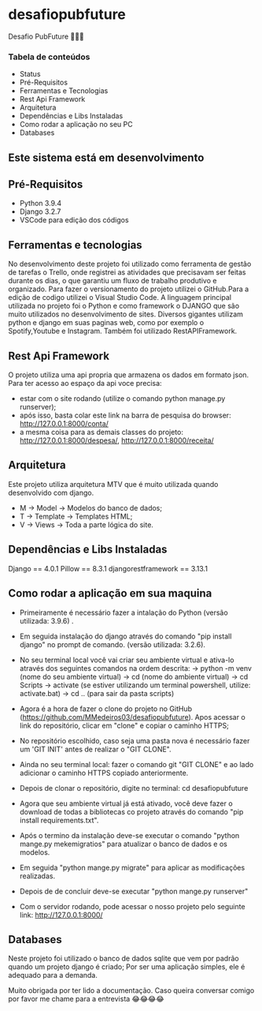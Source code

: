 # desafiopubfuture
Desafio PubFuture 🚀🚀🚀

### Tabela de conteúdos
- Status
- Pré-Requisitos
- Ferramentas e Tecnologias
- Rest Api Framework
- Arquitetura
- Dependências e Libs Instaladas
- Como rodar a aplicação no seu PC
- Databases



## Este sistema está em desenvolvimento


## Pré-Requisitos 
- Python 3.9.4
- Django 3.2.7
- VSCode para edição dos códigos

## Ferramentas e tecnologias
No desenvolvimento deste projeto foi utilizado como ferramenta de gestão de tarefas o Trello, onde registrei as atividades que precisavam ser feitas durante os dias, o que garantiu um fluxo de trabalho produtivo e organizado. Para fazer o versionamento do projeto utilizei o GitHub.Para a edição de codigo utilizei o Visual Studio Code. A linguagem principal utilizada no projeto foi o Python e como framework o DJANGO que são muito utilizados no desenvolvimento de sites. Diversos gigantes utilizam python e django em suas paginas web, como por exemplo o Spotify,Youtube e Instagram. Também foi utilizado RestAPIFramework. 

## Rest Api Framework
O projeto utiliza uma api propria que armazena os dados em formato json. Para ter acesso ao espaço da api voce precisa:
- estar com o site rodando (utilize o comando python manage.py runserver);
- após isso, basta colar este link na barra de pesquisa do browser: http://127.0.0.1:8000/conta/ 
- a mesma coisa para as demais classes do projeto: http://127.0.0.1:8000/despesa/, http://127.0.0.1:8000/receita/ 

## Arquitetura
Este projeto utiliza arquitetura MTV que é muito utilizada quando desenvolvido com django. 
- M -> Model -> Modelos do banco de dados; 
- T -> Template -> Templates HTML;
- V -> Views -> Toda a parte lógica do site.

## Dependências e Libs Instaladas
Django == 4.0.1
Pillow == 8.3.1
djangorestframework == 3.13.1

## Como rodar a aplicação em sua maquina
- Primeiramente é necessário fazer a intalação do Python (versão utilizada: 3.9.6) .
- Em seguida instalação do django através do comando "pip install django" no prompt de comando. (versão utilizada: 3.2.6).
- No seu terminal local você vai criar seu ambiente virtual e ativa-lo através dos seguintes comandos na ordem descrita:
  -> python -m venv (nome do seu ambiente virtual)
  -> cd (nome do ambiente virtual)
  -> cd Scripts
  -> activate (se estiver utilizando um terminal powershell, utilize: activate.bat)
  -> cd .. (para sair da pasta scripts)
  
- Agora é a hora de fazer o clone do projeto no GitHub (https://github.com/MMedeiros03/desafiopubfuture). Apos acessar o link do repositório, clicar em "clone" e copiar o caminho HTTPS;
-  No repositório escolhido, caso seja uma pasta nova é necessário fazer um 'GIT INIT' antes de realizar o "GIT CLONE".                                                                      
- Ainda no seu terminal local: fazer o comando git "GIT CLONE" e ao lado adicionar o caminho HTTPS copiado anteriormente.

- Depois de clonar o repositório, digite no terminal: cd desafiopubfuture
                                  
- Agora que seu ambiente virtual já está ativado, você deve fazer o download de todas a bibliotecas co projeto através do comando "pip install requirements.txt".

- Após o termino da instalação deve-se executar o comando "python mange.py mekemigratios" para atualizar o banco de dados e os modelos.

- Em seguida "python mange.py migrate" para aplicar as modificações realizadas. 

- Depois de de concluir deve-se executar "python mange.py runserver"

- Com o servidor rodando, pode acessar o nosso projeto pelo seguinte link: http://127.0.0.1:8000/


## Databases
Neste projeto foi utilizado o banco de dados sqlite que vem por padrão quando um projeto django é criado;
Por ser uma aplicação simples, ele é adequado para a demanda. 


Muito obrigada por ter lido a documentação. Caso queira conversar comigo por favor me chame para a entrevista 😂😂😂😂
